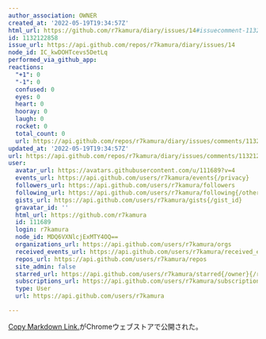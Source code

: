 ```yaml
---
author_association: OWNER
created_at: '2022-05-19T19:34:57Z'
html_url: https://github.com/r7kamura/diary/issues/14#issuecomment-1132122858
id: 1132122858
issue_url: https://api.github.com/repos/r7kamura/diary/issues/14
node_id: IC_kwDOHTcevs5DetLq
performed_via_github_app: 
reactions:
  "+1": 0
  "-1": 0
  confused: 0
  eyes: 0
  heart: 0
  hooray: 0
  laugh: 0
  rocket: 0
  total_count: 0
  url: https://api.github.com/repos/r7kamura/diary/issues/comments/1132122858/reactions
updated_at: '2022-05-19T19:34:57Z'
url: https://api.github.com/repos/r7kamura/diary/issues/comments/1132122858
user:
  avatar_url: https://avatars.githubusercontent.com/u/111689?v=4
  events_url: https://api.github.com/users/r7kamura/events{/privacy}
  followers_url: https://api.github.com/users/r7kamura/followers
  following_url: https://api.github.com/users/r7kamura/following{/other_user}
  gists_url: https://api.github.com/users/r7kamura/gists{/gist_id}
  gravatar_id: ''
  html_url: https://github.com/r7kamura
  id: 111689
  login: r7kamura
  node_id: MDQ6VXNlcjExMTY4OQ==
  organizations_url: https://api.github.com/users/r7kamura/orgs
  received_events_url: https://api.github.com/users/r7kamura/received_events
  repos_url: https://api.github.com/users/r7kamura/repos
  site_admin: false
  starred_url: https://api.github.com/users/r7kamura/starred{/owner}{/repo}
  subscriptions_url: https://api.github.com/users/r7kamura/subscriptions
  type: User
  url: https://api.github.com/users/r7kamura

---
```

[Copy Markdown Link.](https://chrome.google.com/webstore/detail/copy-markdown-link/gkceaaphhbeanfciglgpffnncfpipjpa)がChromeウェブストアで公開された。